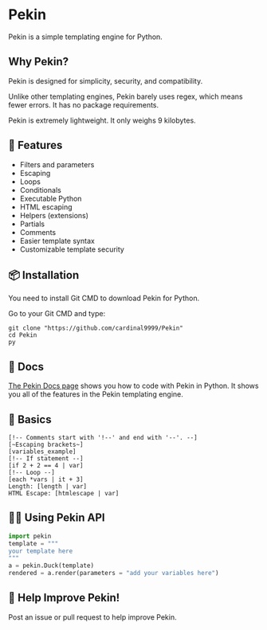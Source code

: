 # Pekin
Pekin is a simple templating engine for Python.

## Why Pekin?
Pekin is designed for simplicity, security, and compatibility.

Unlike other templating engines, Pekin barely uses regex, which means fewer errors. It has no package requirements.

Pekin is extremely lightweight. It only weighs 9 kilobytes.

## 🌟 Features
- Filters and parameters
- Escaping
- Loops
- Conditionals
- Executable Python
- HTML escaping
- Helpers (extensions)
- Partials
- Comments
- Easier template syntax
- Customizable template security

## 📦 Installation
You need to install Git CMD to download Pekin for Python.

Go to your Git CMD and type:
```shell
git clone "https://github.com/cardinal9999/Pekin"
cd Pekin
py
```

## 📜 Docs
[The Pekin Docs page](https://github.com/cardinal9999/Pekin/blob/main/tutorial.md) shows you how to code with Pekin in Python. It shows you all of the features in the Pekin templating engine.

## 🎯 Basics
```
[!-- Comments start with '!--' and end with '--'. --]
[~Escaping brackets~]
[variables_example]
[!-- If statement --]
[if 2 + 2 == 4 | var]
[!-- Loop --]
[each *vars | it + 3]
Length: [length | var]
HTML Escape: [htmlescape | var]
```


## 👨‍💻 Using Pekin API

```py
import pekin
template = """
your template here
"""
a = pekin.Duck(template)
rendered = a.render(parameters = "add your variables here")
```

## 🦆 Help Improve Pekin!
Post an issue or pull request to help improve Pekin.
